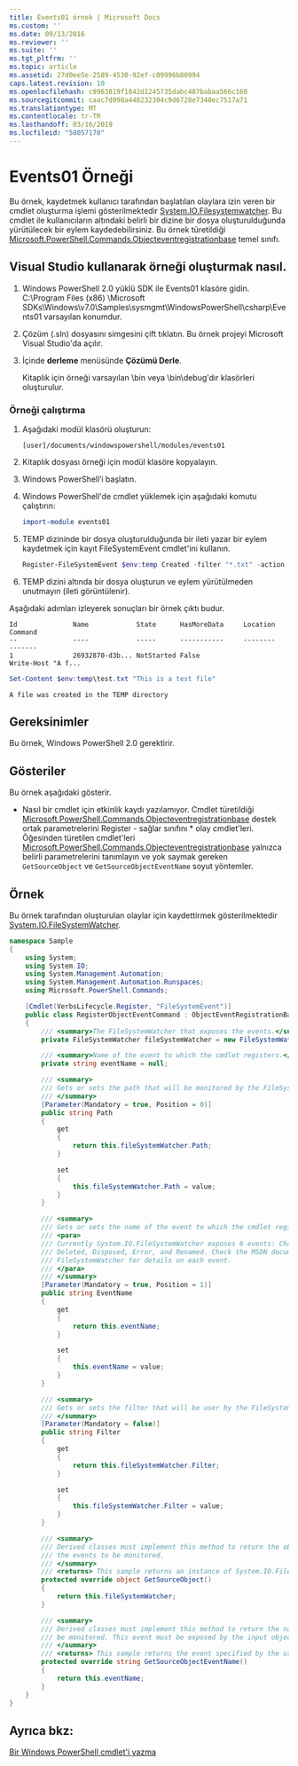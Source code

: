 ```yaml
---
title: Events01 örnek | Microsoft Docs
ms.custom: ''
ms.date: 09/13/2016
ms.reviewer: ''
ms.suite: ''
ms.tgt_pltfrm: ''
ms.topic: article
ms.assetid: 27d0ee5e-2589-4530-92ef-c09996b80994
caps.latest.revision: 10
ms.openlocfilehash: c9963819f1842d1245735dabc487babaa566c160
ms.sourcegitcommit: caac7d098a448232304c9d6728e7340ec7517a71
ms.translationtype: MT
ms.contentlocale: tr-TR
ms.lasthandoff: 03/16/2019
ms.locfileid: "58057170"
---
```

# <a name="events01-sample"></a>Events01 Örneği

Bu örnek, kaydetmek kullanıcı tarafından başlatılan olaylara izin veren bir cmdlet oluşturma işlemi gösterilmektedir [System.IO.Filesystemwatcher](/dotnet/api/System.IO.FileSystemWatcher). Bu cmdlet ile kullanıcıların altındaki belirli bir dizine bir dosya oluşturulduğunda yürütülecek bir eylem kaydedebilirsiniz. Bu örnek türetildiği [Microsoft.PowerShell.Commands.Objecteventregistrationbase](/dotnet/api/Microsoft.PowerShell.Commands.ObjectEventRegistrationBase) temel sınıfı.

## <a name="how-to-build-the-sample-by-using-visual-studio"></a>Visual Studio kullanarak örneği oluşturmak nasıl.

1. Windows PowerShell 2.0 yüklü SDK ile Events01 klasöre gidin. C:\Program Files (x86) \Microsoft SDKs\Windows\v7.0\Samples\sysmgmt\WindowsPowerShell\csharp\Events01 varsayılan konumdur.

2. Çözüm (.sln) dosyasını simgesini çift tıklatın. Bu örnek projeyi Microsoft Visual Studio'da açılır.

3. İçinde **derleme** menüsünde **Çözümü Derle**.

    Kitaplık için örneği varsayılan \bin veya \bin\debug'dır klasörleri oluşturulur.

### <a name="how-to-run-the-sample"></a>Örneği çalıştırma

1. Aşağıdaki modül klasörü oluşturun:

    `[user]/documents/windowspowershell/modules/events01`

2. Kitaplık dosyası örneği için modül klasöre kopyalayın.

3. Windows PowerShell’i başlatın.

4. Windows PowerShell'de cmdlet yüklemek için aşağıdaki komutu çalıştırın:

    ```powershell
    import-module events01
    ```

5. TEMP dizininde bir dosya oluşturulduğunda bir ileti yazar bir eylem kaydetmek için kayıt FileSystemEvent cmdlet'ini kullanın.

    ```powershell
    Register-FileSystemEvent $env:temp Created -filter "*.txt" -action { Write-Host "A file was created in the TEMP directory" }
    ```

6. TEMP dizini altında bir dosya oluşturun ve eylem yürütülmeden unutmayın (ileti görüntülenir).

Aşağıdaki adımları izleyerek sonuçları bir örnek çıktı budur.

```output
Id              Name            State      HasMoreData     Location             Command
--              ----            -----      -----------     --------             -------
1               26932870-d3b... NotStarted False                                 Write-Host "A f...

```

```powershell
Set-Content $env:temp\test.txt "This is a test file"
```

```output
A file was created in the TEMP directory
```

## <a name="requirements"></a>Gereksinimler

Bu örnek, Windows PowerShell 2.0 gerektirir.

## <a name="demonstrates"></a>Gösteriler

Bu örnek aşağıdaki gösterir.

- Nasıl bir cmdlet için etkinlik kaydı yazılamıyor. Cmdlet türetildiği [Microsoft.PowerShell.Commands.Objecteventregistrationbase](/dotnet/api/Microsoft.PowerShell.Commands.ObjectEventRegistrationBase) destek ortak parametrelerini Register - sağlar sınıfını * olay cmdlet'leri. Öğesinden türetilen cmdlet'leri [Microsoft.PowerShell.Commands.Objecteventregistrationbase](/dotnet/api/Microsoft.PowerShell.Commands.ObjectEventRegistrationBase) yalnızca belirli parametrelerini tanımlayın ve yok saymak gereken `GetSourceObject` ve `GetSourceObjectEventName` soyut yöntemler.

## <a name="example"></a>Örnek

Bu örnek tarafından oluşturulan olaylar için kaydettirmek gösterilmektedir [System.IO.FileSystemWatcher](https://msdn.microsoft.com/en-us/library/system.io.filesystemwatcher\(v=vs.110\).aspx).

```csharp
namespace Sample
{
    using System;
    using System.IO;
    using System.Management.Automation;
    using System.Management.Automation.Runspaces;
    using Microsoft.PowerShell.Commands;

    [Cmdlet(VerbsLifecycle.Register, "FileSystemEvent")]
    public class RegisterObjectEventCommand : ObjectEventRegistrationBase
    {
        /// <summary>The FileSystemWatcher that exposes the events.</summary>
        private FileSystemWatcher fileSystemWatcher = new FileSystemWatcher();

        /// <summary>Name of the event to which the cmdlet registers.</summary>
        private string eventName = null;

        /// <summary>
        /// Gets or sets the path that will be monitored by the FileSystemWatcher.
        /// </summary>
        [Parameter(Mandatory = true, Position = 0)]
        public string Path
        {
            get
            {
                return this.fileSystemWatcher.Path;
            }

            set
            {
                this.fileSystemWatcher.Path = value;
            }
        }

        /// <summary>
        /// Gets or sets the name of the event to which the cmdlet registers.
        /// <para>
        /// Currently System.IO.FileSystemWatcher exposes 6 events: Changed, Created,
        /// Deleted, Disposed, Error, and Renamed. Check the MSDN documentation of
        /// FileSystemWatcher for details on each event.
        /// </para>
        /// </summary>
        [Parameter(Mandatory = true, Position = 1)]
        public string EventName
        {
            get
            {
                return this.eventName;
            }

            set
            {
                this.eventName = value;
            }
        }

        /// <summary>
        /// Gets or sets the filter that will be user by the FileSystemWatcher.
        /// </summary>
        [Parameter(Mandatory = false)]
        public string Filter
        {
            get
            {
                return this.fileSystemWatcher.Filter;
            }

            set
            {
                this.fileSystemWatcher.Filter = value;
            }
        }

        /// <summary>
        /// Derived classes must implement this method to return the object that generates
        /// the events to be monitored.
        /// </summary>
        /// <returns> This sample returns an instance of System.IO.FileSystemWatcher</returns>
        protected override object GetSourceObject()
        {
            return this.fileSystemWatcher;
        }

        /// <summary>
        /// Derived classes must implement this method to return the name of the event to
        /// be monitored. This event must be exposed by the input object.
        /// </summary>
        /// <returns> This sample returns the event specified by the user with the -EventName parameter.</returns>
        protected override string GetSourceObjectEventName()
        {
            return this.eventName;
        }
    }
}
```

## <a name="see-also"></a>Ayrıca bkz:

[Bir Windows PowerShell cmdlet'i yazma](./writing-a-windows-powershell-cmdlet.md)